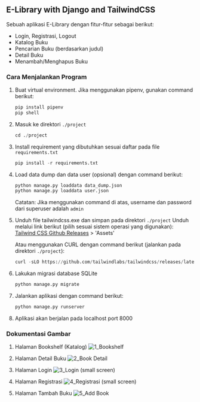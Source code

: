 ## E-Library with Django and TailwindCSS
Sebuah aplikasi E-Library dengan fitur-fitur sebagai berikut:
- Login, Registrasi, Logout
- Katalog Buku
- Pencarian Buku (berdasarkan judul)
- Detail Buku
- Menambah/Menghapus Buku

### Cara Menjalankan Program
1. Buat virtual environment. Jika menggunakan pipenv, gunakan command berikut:
    ```python
    pip install pipenv
    pip shell
    ```

2. Masuk ke direktori `./project`
    ```python
    cd ./project
    ```

3. Install requirement yang dibutuhkan sesuai daftar pada file `requirements.txt`
    ```python
    pip install -r requirements.txt
    ```

4. Load data dump dan data user (opsional) dengan command berikut:
    ```python
    python manage.py loaddata data_dump.json
    python manage.py loaddata user.json
    ```
    Catatan:
    Jika menggunakan command di atas, username dan password dari superuser adalah `admin`

5. Unduh file tailwindcss.exe dan simpan pada direktori `./project`
    Unduh melalui link berikut (pilih sesuai sistem operasi yang digunakan):
    [Tailwind CSS Github Releases](https://github.com/tailwindlabs/tailwindcss/releases/tag/v3.4.1) > 'Assets'

    Atau menggunakan CURL dengan command berikut (jalankan pada direktori `./project`):
    ```python
    curl -sLO https://github.com/tailwindlabs/tailwindcss/releases/latest/download/<the_file_name_for_your_os>

    ```

6. Lakukan migrasi database SQLite
    ```python
    python manage.py migrate
    ```

7. Jalankan aplikasi dengan command berikut:
    ```python
    python manage.py runserver
    ```

8. Aplikasi akan berjalan pada localhost port 8000

### Dokumentasi Gambar
1. Halaman Bookshelf (Katalog)
![1_Bookshelf](https://github.com/user-attachments/assets/e99ece5a-b428-48be-a939-be7edd37c256)

2. Halaman Detail Buku
![2_Book Detail](https://github.com/user-attachments/assets/aee98535-3782-4d72-b749-e64afeb306bd)

3. Halaman Login
![3_Login (small screen)](https://github.com/user-attachments/assets/a251f4d6-b023-4643-8887-88abfdb8f69e)

4. Halaman Registrasi
![4_Registrasi (small screen)](https://github.com/user-attachments/assets/e0fe3cd6-7b19-450c-99ac-84904792ab77)

5. Halaman Tambah Buku
![5_Add Book](https://github.com/user-attachments/assets/7d1057f8-458a-4c63-b655-3cd8ee2b8a25)
